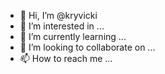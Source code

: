 - 👋 Hi, I’m @kryvicki
- 👀 I’m interested in ...
- 🌱 I’m currently learning ...
- 💞️ I’m looking to collaborate on ...
- 📫 How to reach me ...

<!---
kryvicki/kryvicki is a ✨ special ✨ repository because its `README.md` (this file) appears on your GitHub profile.
You can click the Preview link to take a look at your changes.
--->
